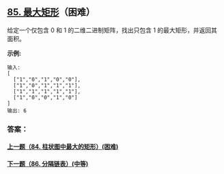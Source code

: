 ## [85. 最大矩形](https://leetcode-cn.com/problems/maximal-rectangle/)（困难）

给定一个仅包含 0 和 1 的二维二进制矩阵，找出只包含 1 的最大矩形，并返回其面积。

**示例:**

```
输入:
[
  ["1","0","1","0","0"],
  ["1","0","1","1","1"],
  ["1","1","1","1","1"],
  ["1","0","0","1","0"]
]
输出: 6
```



### 答案：



#### [上一题（84. 柱状图中最大的矩形）(困难)](https://github.com/sdwwld/leetCode/blob/master/src/main/java/com/wld/java/leetcode/leetCode0084.md)

#### [下一题（86. 分隔链表）(中等)](https://github.com/sdwwld/leetCode/blob/master/src/main/java/com/wld/java/leetcode/leetCode0086.md)
